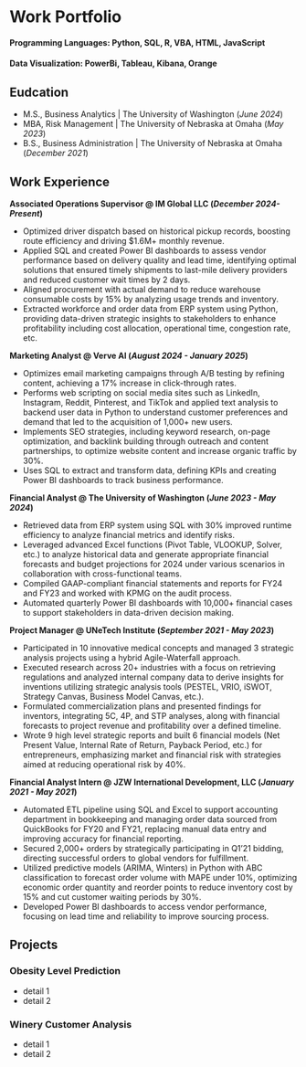 # Work Portfolio

#### Programming Languages: Python, SQL, R, VBA, HTML, JavaScript
#### Data Visualization: PowerBi, Tableau, Kibana, Orange

## Eudcation
- M.S., Business Analytics | The University of Washington (_June 2024_)
- MBA, Risk Management | The University of Nebraska at Omaha (_May 2023_)
- B.S., Business Administration | The University of Nebraska at Omaha (_December 2021_)

## Work Experience
**Associated Operations Supervisor @ IM Global LLC (_December 2024- Present_)**
- Optimized driver dispatch based on historical pickup records, boosting route efficiency and driving $1.6M+ monthly revenue.
-	Applied SQL and created Power BI dashboards to assess vendor performance based on delivery quality and lead time, identifying optimal solutions that ensured timely shipments to last-mile delivery providers and reduced customer wait times by 2 days.
-	Aligned procurement with actual demand to reduce warehouse consumable costs by 15% by analyzing usage trends and inventory.
-	Extracted workforce and order data from ERP system using Python, providing data-driven strategic insights to stakeholders to enhance profitability including cost allocation, operational time, congestion rate, etc. 

**Marketing Analyst @ Verve AI (_August 2024 - January 2025_)**
-	Optimizes email marketing campaigns through A/B testing by refining content, achieving a 17% increase in click-through rates.
-	Performs web scripting on social media sites such as LinkedIn, Instagram, Reddit, Pinterest, and TikTok and applied text analysis to backend user data in Python to understand customer preferences and demand that led to the acquisition of 1,000+ new users.
-	Implements SEO strategies, including keyword research, on-page optimization, and backlink building through outreach and content partnerships, to optimize website content and increase organic traffic by 30%. 
-	Uses SQL to extract and transform data, defining KPIs and creating Power BI dashboards to track business performance.

**Financial Analyst @ The University of Washington (_June 2023 - May 2024_)**
-	Retrieved data from ERP system using SQL with 30% improved runtime efficiency to analyze financial metrics and identify risks.
-	Leveraged advanced Excel functions (Pivot Table, VLOOKUP, Solver, etc.) to analyze historical data and generate appropriate financial forecasts and budget projections for 2024 under various scenarios in collaboration with cross-functional teams.
-	Compiled GAAP-compliant financial statements and reports for FY24 and FY23 and worked with KPMG on the audit process.
-	Automated quarterly Power BI dashboards with 10,000+ financial cases to support stakeholders in data-driven decision making.

**Project Manager @ UNeTech Institute (_September 2021 - May 2023_)**
-	Participated in 10 innovative medical concepts and managed 3 strategic analysis projects using a hybrid Agile-Waterfall approach.
-	Executed research across 20+ industries with a focus on retrieving regulations and analyzed internal company data to derive insights for inventions utilizing strategic analysis tools (PESTEL, VRIO, iSWOT, Strategy Canvas, Business Model Canvas, etc.).
-	Formulated commercialization plans and presented findings for inventors, integrating 5C, 4P, and STP analyses, along with financial forecasts to project revenue and profitability over a defined timeline.
-	Wrote 9 high level strategic reports and built 6 financial models (Net Present Value, Internal Rate of Return, Payback Period, etc.) for entrepreneurs, emphasizing market and financial risk with strategies aimed at reducing operational risk by 40%.

**Financial Analyst Intern @ JZW International Development, LLC (_January 2021 - May 2021_)**
-	Automated ETL pipeline using SQL and Excel to support accounting department in bookkeeping and managing order data sourced from QuickBooks for FY20 and FY21, replacing manual data entry and improving accuracy for financial reporting.
-	Secured 2,000+ orders by strategically participating in Q1’21 bidding, directing successful orders to global vendors for fulfillment.
-	Utilized predictive models (ARIMA, Winters) in Python with ABC classification to forecast order volume with MAPE under 10%, optimizing economic order quantity and reorder points to reduce inventory cost by 15% and cut customer waiting periods by 30%.
-	Developed Power BI dashboards to access vendor performance, focusing on lead time and reliability to improve sourcing process.

## Projects
### Obesity Level Prediction
- detail 1
- detail 2

### Winery Customer Analysis
- detail 1
- detail 2
